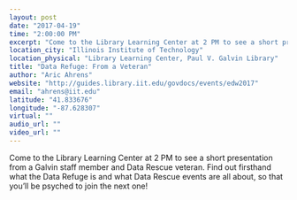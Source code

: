 ```yaml
---
layout: post
date: "2017-04-19"
time: "2:00:00 PM"
excerpt: "Come to the Library Learning Center at 2 PM to see a short presentation from a Galvin staff member and Data Rescue veteran.  Find out ..."
location_city: "Illinois Institute of Technology"
location_physical: "Library Learning Center, Paul V. Galvin Library"
title: "Data Refuge: From a Veteran"
author: "Aric Ahrens"
website: "http://guides.library.iit.edu/govdocs/events/edw2017"
email: "ahrens@iit.edu"
latitude: "41.833676"
longitude: "-87.628307"
virtual: ""
audio_url: ""
video_url: ""
---
```


Come to the Library Learning Center at 2 PM to see a short presentation from a Galvin staff member and Data Rescue veteran.  Find out firsthand what the Data Refuge is and what Data Rescue events are all about, so that you’ll be psyched to join the next one!
